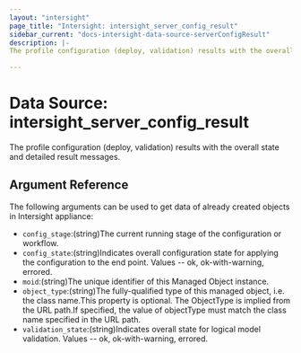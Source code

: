 ```yaml
---
layout: "intersight"
page_title: "Intersight: intersight_server_config_result"
sidebar_current: "docs-intersight-data-source-serverConfigResult"
description: |-
The profile configuration (deploy, validation) results with the overall state and detailed result messages.

---
```


# Data Source: intersight_server_config_result
The profile configuration (deploy, validation) results with the overall state and detailed result messages.

## Argument Reference
The following arguments can be used to get data of already created objects in Intersight appliance:
* `config_stage`:(string)The current running stage of the configuration or workflow.
* `config_state`:(string)Indicates overall configuration state for applying the configuration to the end point. Values  -- ok, ok-with-warning, errored.
* `moid`:(string)The unique identifier of this Managed Object instance.
* `object_type`:(string)The fully-qualified type of this managed object, i.e. the class name.This property is optional. The ObjectType is implied from the URL path.If specified, the value of objectType must match the class name specified in the URL path.
* `validation_state`:(string)Indicates overall state for logical model validation. Values  -- ok, ok-with-warning, errored.
